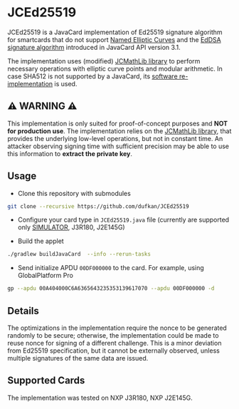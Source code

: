 # JCEd25519

JCEd25519 is a JavaCard implementation of Ed25519 signature algorithm for smartcards that do not support [Named Elliptic Curves](https://blogs.oracle.com/java/post/java-card-31-cryptographic-extensions) and the [EdDSA signature algorithm](https://docs.oracle.com/en/java/javacard/3.1/jc_api_srvc/api_classic/javacard/security/Signature.html#SIG_CIPHER_EDDSA) introduced in JavaCard API version 3.1.

The implementation uses (modified) [JCMathLib library](https://github.com/OpenCryptoProject/JCMathLib) to perform necessary operations with elliptic curve points and modular arithmetic. In case SHA512 is not supported by a JavaCard, its [software re-implementation](https://www.fi.muni.cz/~xsvenda/jcalgs.html) is used.

## :warning: WARNING :warning:

This implementation is only suited for proof-of-concept purposes and **NOT for production use**. The implementation relies on the [JCMathLib library](https://github.com/OpenCryptoProject/JCMathLib), that provides the underlying low-level operations, but not in constant time. An attacker observing signing time with sufficient precision may be able to use this information to **extract the private key**.

## Usage

- Clone this repository with submodules


```bash
git clone --recursive https://github.com/dufkan/JCEd25519
```
- Configure your card type in `JCEd25519.java` file (currently are supported only [SIMULATOR](https://github.com/licel/jcardsim), J3R180, J2E145G)

- Build the applet

```bash
./gradlew buildJavaCard  --info --rerun-tasks
```

- Send initialize APDU `00DF000000` to the card. For example, using GlobalPlatform Pro

```bash
gp --apdu 00A404000C6A6365643235353139617070 --apdu 00DF000000 -d
```

## Details

The optimizations in the implementation require the nonce to be generated randomly to be secure; otherwise, the implementation could be made to reuse nonce for signing of a different challenge. This is a minor deviation from Ed25519 specification, but it cannot be externally observed, unless multiple signatures of the same data are issued.

## Supported Cards

The implementation was tested on NXP J3R180, NXP J2E145G.
